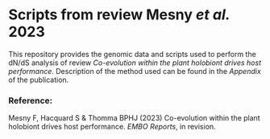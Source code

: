 # Scripts from review Mesny *et al.* 2023
This repository provides the genomic data and scripts used to perform the dN/dS analysis of review *Co-evolution within the plant holobiont drives host performance*.
Description of the method used can be found in the *Appendix* of the publication.

### Reference:

Mesny F, Hacquard S & Thomma BPHJ (2023) Co-evolution within the plant holobiont drives host performance. *EMBO Reports*, in revision.